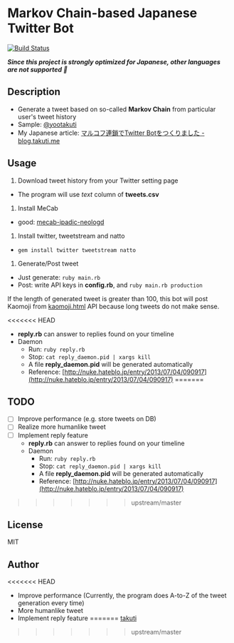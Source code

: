 Markov Chain-based Japanese Twitter Bot
===

[![Build Status](https://travis-ci.org/takuti/twitter-bot.svg)](https://travis-ci.org/takuti/twitter-bot)

***Since this project is strongly optimized for Japanese, other languages are not supported :sushi:***

## Description

- Generate a tweet based on so-called **Markov Chain** from particular user's tweet history
- Sample: [@yootakuti](https://twitter.com/yootakuti)
- My Japanese article: [マルコフ連鎖でTwitter Botをつくりました - blog.takuti.me](http://blog.takuti.me/twitter-bot/)

## Usage

1. Download tweet history from your Twitter setting page
  - The program will use *text* column of **tweets.csv**
1. Install MeCab
  - good: [mecab-ipadic-neologd](https://github.com/neologd/mecab-ipadic-neologd)
1. Install twitter, tweetstream and natto
  - ```gem install twitter tweetstream natto```
1. Generate/Post tweet
  - Just generate: `ruby main.rb`
  - Post: write API keys in **config.rb**, and `ruby main.rb production`

If the length of generated tweet is greater than 100, this bot will post Kaomoji from [kaomoji.html](https://github.com/tatat/kaomoji.html) API because long tweets do not make sense.

<<<<<<< HEAD
- **reply.rb** can answer to replies found on your timeline
- Daemon
  - Run: `ruby reply.rb`
  - Stop: `cat reply_daemon.pid | xargs kill`
  - A file **reply_daemon.pid** will be generated automatically
  - Reference: [http://nuke.hateblo.jp/entry/2013/07/04/090917](http://nuke.hateblo.jp/entry/2013/07/04/090917)
=======
## TODO

- [ ] Improve performance (e.g. store tweets on DB)
- [ ] Realize more humanlike tweet
- [ ] Implement reply feature
	- **reply.rb** can answer to replies found on your timeline
	- Daemon
		- Run: `ruby reply.rb`
		- Stop: `cat reply_daemon.pid | xargs kill`
		- A file **reply_daemon.pid** will be generated automatically
		- Reference: [http://nuke.hateblo.jp/entry/2013/07/04/090917](http://nuke.hateblo.jp/entry/2013/07/04/090917)
>>>>>>> upstream/master

## License

MIT

## Author

<<<<<<< HEAD
- Improve performance (Currently, the program does A-to-Z of the tweet generation every time)
- More humanlike tweet
- Implement reply feature
=======
[takuti](http://github.com/takuti)
>>>>>>> upstream/master

